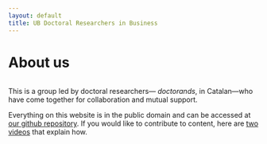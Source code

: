 ```yaml
---
layout: default
title: UB Doctoral Researchers in Business
---
```


<div class="post">
	<h1 class="pageTitle">About us</h1>
	<img src="{{ '/assets/img/hola_despacho.jpg' | prepend: site.baseurl }}" alt=""> 
	<p class="intro">This is a group led by doctoral researchers&mdash; <i>doctorands</i>, in Catalan&mdash;who have come together for collaboration and mutual support.</p>
	<p>Everything on this website is in the public domain and can be accessed at <a href= "github.com/businessdoctorands">our github repository</a>. If you would like to contribute to content, here are <a href="https://github.com/TheOdinProject/curriculum/blob/master/contributing.md">two videos</a> that explain how.</p> 
</div>